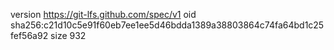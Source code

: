 version https://git-lfs.github.com/spec/v1
oid sha256:c21d10c5e91f60eb7ee1ee5d46bdda1389a38803864c74fa64bd1c25fef56a92
size 932
